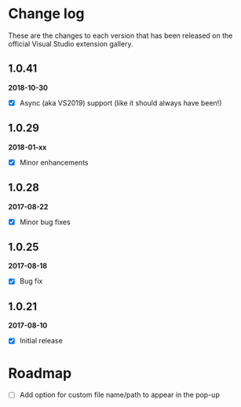 # Change log

These are the changes to each version that has been released on the official Visual Studio extension gallery.

## 1.0.41
**2018-10-30**
- [x] Async (aka VS2019) support (like it should always have been!)

## 1.0.29
**2018-01-xx**
- [x] Minor enhancements

## 1.0.28
**2017-08-22**
- [x] Minor bug fixes

## 1.0.25
**2017-08-18**
- [x] Bug fix

## 1.0.21
**2017-08-10**
- [x] Initial release

# Roadmap
- [ ] Add option for custom file name/path to appear in the pop-up